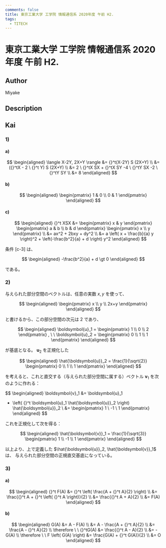 ```yaml
---
comments: false
title: 東京工業大学 工学院 情報通信系 2020年度 午前 H2.
tags:
  - TITECH
---
```

# 東京工業大学 工学院 情報通信系 2020年度 午前 H2.

## **Author**
Miyake

## **Description**

## **Kai**
### 1)
#### a)

$$
  \begin{aligned}
  \langle X-2Y, 2X+Y \rangle
  &= {}^t(X-2Y) S (2X+Y)
  \\
  &= ({}^tX - 2 \ {}^t Y) S (2X+Y)
  \\
  &= 2 \ {}^tX SX + {}^tX SY -4 \ {}^tY SX -2 \ {}^tY SY
  \\
  &= 8
  \end{aligned}
$$

#### b)

$$
  \begin{aligned}
  \begin{pmatrix} 1 & 0 \\ 0 & 1 \end{pmatrix}
  \end{aligned}
$$

#### c)

$$
  \begin{aligned}
  {}^t XSX
  &= \begin{pmatrix} x & y \end{pmatrix}
  \begin{pmatrix} a & b \\ b & d \end{pmatrix} \begin{pmatrix} x \\ y \end{pmatrix}
  \\
  &= ax^2 + 2bxy + dy^2
  \\
  &= a \left( x + \frac{b}{a} y \right)^2 + \left(-\frac{b^2}{a} + d \right) y^2
  \end{aligned}
$$

条件 \[c-3\] は、

$$
  \begin{aligned}
  -\frac{b^2}{a} + d \gt 0
  \end{aligned}
$$

である。

### 2)
与えられた部分空間のベクトルは、任意の実数 $x,y$ を使って、

$$
\begin{aligned}
\begin{pmatrix} x \\ y \\ 2x+y \end{pmatrix}
\end{aligned}
$$

と書けるから、この部分空間の次元は $2$ であり、

$$
\begin{aligned}
\boldsymbol{u}_1 = \begin{pmatrix} 1 \\ 0 \\ 2 \end{pmatrix}
, \ \ 
\boldsymbol{u}_2 = \begin{pmatrix} 0 \\ 1 \\ 1 \end{pmatrix}
\end{aligned}
$$

が基底となる。
$\boldsymbol{u}_2$ を正規化した

$$
\begin{aligned}
\hat{\boldsymbol{u}}_2 = \frac{1}{\sqrt{2}} \begin{pmatrix} 0 \\ 1 \\ 1 \end{pmatrix}
\end{aligned}
$$

を考えると、これと直交する（与えられた部分空間に属する）ベクトル $\boldsymbol{v}_1$
を次のように作れる：

$$
\begin{aligned}
\boldsymbol{v}_1
&= \boldsymbol{u}_1
- \left( {}^t \boldsymbol{u}_1 \hat{\boldsymbol{u}}_2 \right) \hat{\boldsymbol{u}}_2
\\
&= \begin{pmatrix} 1 \\ -1 \\ 1 \end{pmatrix}
\end{aligned}
$$

これを正規化して次を得る：

$$
\begin{aligned}
\hat{\boldsymbol{v}}_1 = \frac{1}{\sqrt{3}} \begin{pmatrix} 1 \\ -1 \\ 1 \end{pmatrix}
\end{aligned}
$$

以上より、上で定義した $\hat{\boldsymbol{u}}_2, \hat{\boldsymbol{v}}_1$ は、
与えられた部分空間の正規直交基底になっている。

### 3)
#### a)

$$
  \begin{aligned}
  {}^t F(A)
  &= {}^t \left( \frac{A + {}^t A}{2} \right)
  \\
  &= \frac{{}^t A + {}^t \left( {}^t A \right)}{2}
  \\
  &= \frac{{}^t A + A}{2}
  \\
  &= F(A)
  \end{aligned}
$$

#### b)

$$
  \begin{aligned}
  G(A)
  &= A - F(A)
  \\
  &= A - \frac{A + {}^t A}{2}
  \\
  &= \frac{A - {}^t A}{2}
  \\
  \therefore \ \ 
  {}^tG(A)
  &= \frac{{}^t A - A}{2}
  \\
  &= - G(A)
  \\
  \therefore \ \ 
  F \left( G(A) \right)
  &= \frac{G(A) + {}^t G(A)}{2}
  \\
  &= O
  \end{aligned}
$$